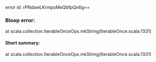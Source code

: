 error id: rPNdawLKrmpsMeQbfpQn6g==
### Bloop error:

at scala.collection.IterableOnceOps.mkString(IterableOnce.scala:1331)
#### Short summary: 

at scala.collection.IterableOnceOps.mkString(IterableOnce.scala:1331)